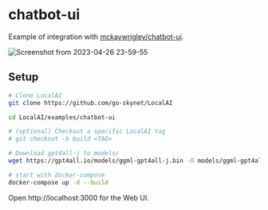 # chatbot-ui

Example of integration with [mckaywrigley/chatbot-ui](https://github.com/mckaywrigley/chatbot-ui).

![Screenshot from 2023-04-26 23-59-55](https://user-images.githubusercontent.com/2420543/234715439-98d12e03-d3ce-4f94-ab54-2b256808e05e.png)

## Setup

```bash
# Clone LocalAI
git clone https://github.com/go-skynet/LocalAI

cd LocalAI/examples/chatbot-ui

# (optional) Checkout a specific LocalAI tag
# git checkout -b build <TAG>

# Download gpt4all-j to models/
wget https://gpt4all.io/models/ggml-gpt4all-j.bin -O models/ggml-gpt4all-j

# start with docker-compose
docker-compose up -d --build
```

Open http://localhost:3000 for the Web UI.


